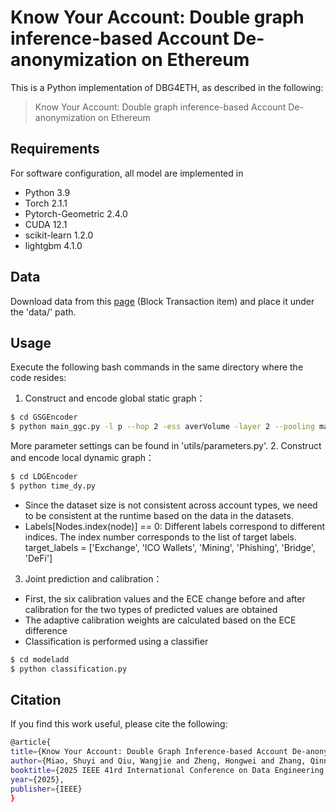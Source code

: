 # Know Your Account: Double graph inference-based Account De-anonymization on Ethereum

This is a Python implementation of DBG4ETH, as described in the following:
> Know Your Account: Double graph inference-based Account De-anonymization on Ethereum


## Requirements
For software configuration, all model are implemented in
- Python 3.9
- Torch 2.1.1
- Pytorch-Geometric 2.4.0
- CUDA 12.1
- scikit-learn 1.2.0
- lightgbm 4.1.0


## Data
Download data from this [page](https://xblock.pro/xblock-eth.html) (Block Transaction item) and place it under the 'data/' path.


## Usage
Execute the following bash commands in the same directory where the code resides:
1. Construct and encode global static graph：
  ```bash
$ cd GSGEncoder
 $ python main_ggc.py -l p --hop 2 -ess averVolume -layer 2 --pooling max --hidden_dim 128 --batch_size 32 --lr 0.001 --dropout 0.2 -undir 1 --drop_scheme degree --drop_feature_rate_1 0.1 --drop_feature_rate_2 0.0 --drop_edge_rate_1 0.3 --drop_edge_rate_2 0.4

  ```
More parameter settings can be found in 'utils/parameters.py'.
2. Construct and encode local dynamic graph：
  ```bash
$ cd LDGEncoder
$ python time_dy.py 
  ```
- Since the dataset size is not consistent across account types, we need to be consistent at the runtime based on the data in the datasets.
-  Labels[Nodes.index(node)] == 0: Different labels correspond to different indices. The index number corresponds to the list of target labels.
target_labels = ['Exchange', 'ICO Wallets', 'Mining', 'Phishing', 'Bridge', 'DeFi']

3. Joint prediction and calibration：
- First, the six calibration values and the ECE change before and after calibration for the two types of predicted values are obtained
- The adaptive calibration weights are calculated based on the ECE difference
- Classification is performed using a classifier
```bash
$ cd modeladd
$ python classification.py
```

## Citation
If you find this work useful, please cite the following:
  ```bash
@article{
  title={Know Your Account: Double Graph Inference-based Account De-anonymization on Ethereum},
  author={Miao, Shuyi and Qiu, Wangjie and Zheng, Hongwei and Zhang, Qinnan and Tu, Xiaofan and Liu, Xunan and Liu, Yang and Dong, Jin and Zheng，zhiming},
  booktitle={2025 IEEE 41rd International Conference on Data Engineering (ICDE)},
  year={2025},
  publisher={IEEE}
}
  ```
